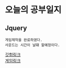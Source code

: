 # 오늘의 공부일지
## Jquery
    게임제작을 완료하였다.
    사운드는 시간이 날떄 할예정이다.

[깃헙링크](https://github.com/asa9874/Animation-quiz-game)      
[게임링크](https://asa9874.github.io/Animation-quiz-game/)
    
